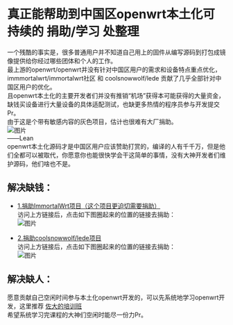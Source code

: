 # 真正能帮助到中国区openwrt本土化可持续的 捐助/学习 处整理               

一个残酷的事实是，很多普通用户并不知道自己用上的固件从编写源码到打包成镜像提供给你经过哪些团体和个人的工作。             
最上游的openwrt/openwrt并没有针对中国区用户的需求和设备特点重点优化，immmortalwrt/immortalwrt社区 和 coolsnowwolf/lede 贡献了几乎全部针对中国区用户的优化。            
且openwrt本土化的主要开发者们并没有推销“机场”获得本可能获得的大量资金，缺钱买设备进行大量设备的具体适配测试，也缺更多热情的程序员参与开发提交Pr。                
由于这是个带有敏感内容的灰色项目，估计也很难有大厂捐助。                  
![图片](https://user-images.githubusercontent.com/73426989/165127284-c6fe7278-f320-40ae-9df0-44986714128c.png)                   
——Lean            
openwrt本土化源码才是中国区用户应该赞助打赏的，编译的人有千千万，但是他们全都可以被取代，你愿意你也能很快学会干这简单的事情，没有大神开发者们维护源码，他们啥也不是。             

## 解决缺钱： 

* [1.捐助ImmortalWrt项目（这个项目更迫切需要捐助）](https://github.com/1715173329)                                   
访问上方链接后，点击如下图圈起来的位置的链接去捐助：         
![图片](https://user-images.githubusercontent.com/73426989/165130064-f21e2cfa-e855-4f00-919a-168326a25049.png)      

* [2.捐助coolsnowwolf/lede项目](https://github.com/coolsnowwolf/lede#%E6%8D%90%E8%B4%88)               
访问上方链接后，点击如下图圈起来的位置的链接去捐助：                 
![图片](https://user-images.githubusercontent.com/73426989/165131442-420c7ed1-b453-4b05-87f5-8313640d56eb.png)               

## 解决缺人：             

愿意贡献自己空闲时间参与本土化openwrt开发的，可以先系统地学习openwrt开发，这里推荐 [佐大的培训班](https://forgotfun.org/2018/04/openwrt-training-2018.html)    
希望系统学习完课程的大神们空闲时能尽一份力Pr。                














